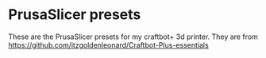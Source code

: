 # PrusaSlicer presets

These are the PrusaSlicer presets for my craftbot+ 3d printer. They are from <https://github.com/itzgoldenleonard/Craftbot-Plus-essentials>
